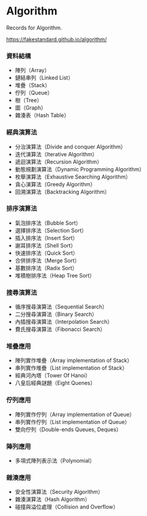 # Algorithm
Records for Algorithm.

https://fakestandard.github.io/algorithm/

### 資料結構
- 陣列（Array）
- 鏈結串列（Linked List）
- 堆疊（Stack）
- 佇列（Queue）
- 樹（Tree）
- 圖（Graph）
- 雜湊表（Hash Table）

### 經典演算法
- 分治演算法（Divide and conquer Algorithm）
- 迭代演算法（Iterative Algorithm）
- 遞迴演算法（Recursion Algorithm）
- 動態規劃演算法（Dynamic Programming Algorithm）
- 枚舉演算法（Exhaustive Searching Algorithm）
- 貪心演算法（Greedy Algorithm）
- 回溯演算法（Backtracking Algorithm）

### 排序演算法
- 氣泡排序法（Bubble Sort）
- 選擇排序法（Selection Sort）
- 插入排序法（Insert Sort）
- 謝耳排序法（Shell Sort）
- 快速排序法（Quick Sort）
- 合併排序法（Merge Sort）
- 基數排序法（Radix Sort）
- 堆積樹排序法（Heap Tree Sort）

### 搜尋演算法
- 循序搜尋演算法（Sequential Search）
- 二分搜尋演算法（Binary Search）
- 內插搜尋演算法（Interpolation Search）
- 費氏搜尋演算法（Fibonacci Search）

### 堆疊應用
- 陣列實作堆疊（Array implementation of Stack）
- 串列實作堆疊（List implementation of Stack）
- 經典河內塔（Tower Of Hanoi）
- 八皇后經典謎題（Eight Quenes）

### 佇列應用
- 陣列實作佇列（Array implementation of Queue）
- 串列實作佇列（List implementation of Queue）
- 雙向佇列（Double-ends Queues, Deques）

### 陣列應用
- 多項式陣列表示法（Polynomial）

### 雜湊應用
- 安全性演算法（Security Algorithm）
- 雜湊演算法（Hash Algorithm）
- 碰撞與溢位處理（Collision and Overflow）